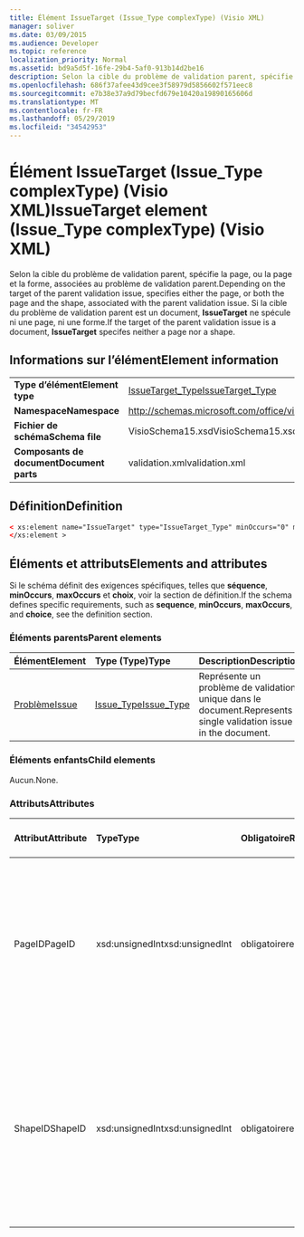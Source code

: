 ```yaml
---
title: Élément IssueTarget (Issue_Type complexType) (Visio XML)
manager: soliver
ms.date: 03/09/2015
ms.audience: Developer
ms.topic: reference
localization_priority: Normal
ms.assetid: bd9a5d5f-16fe-29b4-5af0-913b14d2be16
description: Selon la cible du problème de validation parent, spécifie la page, ou la page et la forme, associées au problème de validation parent. Si la cible du problème de validation parent est un document, IssueTarget ne spécule ni une page, ni une forme.
ms.openlocfilehash: 686f37afee43d9cee3f58979d5856602f571eec8
ms.sourcegitcommit: e7b38e37a9d79becfd679e10420a19890165606d
ms.translationtype: MT
ms.contentlocale: fr-FR
ms.lasthandoff: 05/29/2019
ms.locfileid: "34542953"
---
```

# <a name="issuetarget-element-issue_type-complextype-visio-xml"></a><span data-ttu-id="76a4d-104">Élément IssueTarget (Issue_Type complexType) (Visio XML)</span><span class="sxs-lookup"><span data-stu-id="76a4d-104">IssueTarget element (Issue_Type complexType) (Visio XML)</span></span>

<span data-ttu-id="76a4d-105">Selon la cible du problème de validation parent, spécifie la page, ou la page et la forme, associées au problème de validation parent.</span><span class="sxs-lookup"><span data-stu-id="76a4d-105">Depending on the target of the parent validation issue, specifies either the page, or both the page and the shape, associated with the parent validation issue.</span></span> <span data-ttu-id="76a4d-106">Si la cible du problème de validation parent est un document, **IssueTarget** ne spécule ni une page, ni une forme.</span><span class="sxs-lookup"><span data-stu-id="76a4d-106">If the target of the parent validation issue is a document, **IssueTarget** specifes neither a page nor a shape.</span></span> 
  
## <a name="element-information"></a><span data-ttu-id="76a4d-107">Informations sur l’élément</span><span class="sxs-lookup"><span data-stu-id="76a4d-107">Element information</span></span>

|||
|:-----|:-----|
|<span data-ttu-id="76a4d-108">**Type d’élément**</span><span class="sxs-lookup"><span data-stu-id="76a4d-108">**Element type**</span></span> <br/> |[<span data-ttu-id="76a4d-109">IssueTarget_Type</span><span class="sxs-lookup"><span data-stu-id="76a4d-109">IssueTarget_Type</span></span>](issuetarget_type-complextypevisio-xml.md) <br/> |
|<span data-ttu-id="76a4d-110">**Namespace**</span><span class="sxs-lookup"><span data-stu-id="76a4d-110">**Namespace**</span></span> <br/> |http://schemas.microsoft.com/office/visio/2012/main  <br/> |
|<span data-ttu-id="76a4d-111">**Fichier de schéma**</span><span class="sxs-lookup"><span data-stu-id="76a4d-111">**Schema file**</span></span> <br/> |<span data-ttu-id="76a4d-112">VisioSchema15.xsd</span><span class="sxs-lookup"><span data-stu-id="76a4d-112">VisioSchema15.xsd</span></span>  <br/> |
|<span data-ttu-id="76a4d-113">**Composants de document**</span><span class="sxs-lookup"><span data-stu-id="76a4d-113">**Document parts**</span></span> <br/> |<span data-ttu-id="76a4d-114">validation.xml</span><span class="sxs-lookup"><span data-stu-id="76a4d-114">validation.xml</span></span>  <br/> |
   
## <a name="definition"></a><span data-ttu-id="76a4d-115">Définition</span><span class="sxs-lookup"><span data-stu-id="76a4d-115">Definition</span></span>

```XML
< xs:element name="IssueTarget" type="IssueTarget_Type" minOccurs="0" maxOccurs="1" >
</xs:element >
```

## <a name="elements-and-attributes"></a><span data-ttu-id="76a4d-116">Éléments et attributs</span><span class="sxs-lookup"><span data-stu-id="76a4d-116">Elements and attributes</span></span>

<span data-ttu-id="76a4d-117">Si le schéma définit des exigences spécifiques, telles que **séquence**, **minOccurs**, **maxOccurs** et **choix**, voir la section de définition.</span><span class="sxs-lookup"><span data-stu-id="76a4d-117">If the schema defines specific requirements, such as **sequence**, **minOccurs**, **maxOccurs**, and **choice**, see the definition section.</span></span> 
  
### <a name="parent-elements"></a><span data-ttu-id="76a4d-118">Éléments parents</span><span class="sxs-lookup"><span data-stu-id="76a4d-118">Parent elements</span></span>

|<span data-ttu-id="76a4d-119">**Élément**</span><span class="sxs-lookup"><span data-stu-id="76a4d-119">**Element**</span></span>|<span data-ttu-id="76a4d-120">**Type (Type)**</span><span class="sxs-lookup"><span data-stu-id="76a4d-120">**Type**</span></span>|<span data-ttu-id="76a4d-121">**Description**</span><span class="sxs-lookup"><span data-stu-id="76a4d-121">**Description**</span></span>|
|:-----|:-----|:-----|
|[<span data-ttu-id="76a4d-122">Problème</span><span class="sxs-lookup"><span data-stu-id="76a4d-122">Issue</span></span>](issue-element-issues_type-complextypevisio-xml.md) <br/> |[<span data-ttu-id="76a4d-123">Issue_Type</span><span class="sxs-lookup"><span data-stu-id="76a4d-123">Issue_Type</span></span>](issue_type-complextypevisio-xml.md) <br/> |<span data-ttu-id="76a4d-124">Représente un problème de validation unique dans le document.</span><span class="sxs-lookup"><span data-stu-id="76a4d-124">Represents a single validation issue in the document.</span></span>  <br/> |
   
### <a name="child-elements"></a><span data-ttu-id="76a4d-125">Éléments enfants</span><span class="sxs-lookup"><span data-stu-id="76a4d-125">Child elements</span></span>

<span data-ttu-id="76a4d-126">Aucun.</span><span class="sxs-lookup"><span data-stu-id="76a4d-126">None.</span></span>
  
### <a name="attributes"></a><span data-ttu-id="76a4d-127">Attributs</span><span class="sxs-lookup"><span data-stu-id="76a4d-127">Attributes</span></span>

|<span data-ttu-id="76a4d-128">**Attribut**</span><span class="sxs-lookup"><span data-stu-id="76a4d-128">**Attribute**</span></span>|<span data-ttu-id="76a4d-129">**Type**</span><span class="sxs-lookup"><span data-stu-id="76a4d-129">**Type**</span></span>|<span data-ttu-id="76a4d-130">**Obligatoire**</span><span class="sxs-lookup"><span data-stu-id="76a4d-130">**Required**</span></span>|<span data-ttu-id="76a4d-131">**Description**</span><span class="sxs-lookup"><span data-stu-id="76a4d-131">**Description**</span></span>|<span data-ttu-id="76a4d-132">**Valeurs possibles**</span><span class="sxs-lookup"><span data-stu-id="76a4d-132">**Possible values**</span></span>|
|:-----|:-----|:-----|:-----|:-----|
|<span data-ttu-id="76a4d-133">PageID</span><span class="sxs-lookup"><span data-stu-id="76a4d-133">PageID</span></span>  <br/> |<span data-ttu-id="76a4d-134">xsd:unsignedInt</span><span class="sxs-lookup"><span data-stu-id="76a4d-134">xsd:unsignedInt</span></span>  <br/> |<span data-ttu-id="76a4d-135">obligatoire</span><span class="sxs-lookup"><span data-stu-id="76a4d-135">required</span></span>  <br/> |<span data-ttu-id="76a4d-136">Spécifie l’identificateur unique de la page associée au problème de validation parent.</span><span class="sxs-lookup"><span data-stu-id="76a4d-136">Specifies the unique identifier of the page that is associated with the parent validation issue.</span></span> <span data-ttu-id="76a4d-137">Si la cible est le document, la valeur PageID peut être 0xFFFFFFFF.</span><span class="sxs-lookup"><span data-stu-id="76a4d-137">If the target is the document, the PageID value can be 0xFFFFFFFF.</span></span>  <br/> |<span data-ttu-id="76a4d-138">Valeurs du type xsd:unsignedInt.</span><span class="sxs-lookup"><span data-stu-id="76a4d-138">Values of the xsd:unsignedInt type.</span></span>  <br/> |
|<span data-ttu-id="76a4d-139">ShapeID</span><span class="sxs-lookup"><span data-stu-id="76a4d-139">ShapeID</span></span>  <br/> |<span data-ttu-id="76a4d-140">xsd:unsignedInt</span><span class="sxs-lookup"><span data-stu-id="76a4d-140">xsd:unsignedInt</span></span>  <br/> |<span data-ttu-id="76a4d-141">obligatoire</span><span class="sxs-lookup"><span data-stu-id="76a4d-141">required</span></span>  <br/> |<span data-ttu-id="76a4d-142">Spécifie l’identificateur unique de la forme associée au problème de validation parent.</span><span class="sxs-lookup"><span data-stu-id="76a4d-142">Specifies the unique identifier of the shape that is associated with the parent validation issue.</span></span> <span data-ttu-id="76a4d-143">Si la cible est le document ou une page, la valeur ShapeID peut être 0xFFFFFFFF.</span><span class="sxs-lookup"><span data-stu-id="76a4d-143">If the target is the document or a page, the ShapeID value can be 0xFFFFFFFF.</span></span>  <br/> |<span data-ttu-id="76a4d-144">Valeurs du type xsd:unsignedInt.</span><span class="sxs-lookup"><span data-stu-id="76a4d-144">Values of the xsd:unsignedInt type.</span></span>  <br/> |
   

